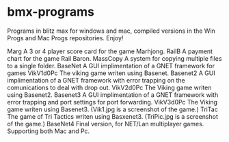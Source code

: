 # bmx-programs
Programs in blitz max for windows and mac, compiled versions in the Win Progs and Mac Progs repositories. Enjoy!

Marg		A 3 or 4 player score card for the game Marhjong.
RailB		A payment chart for the game Rail Baron.
MassCopy	A system for copying multiple files to a single folder.
BaseNet  A GUI implimentation of a GNET framework for games
VikV1d0Pc The viking game writen using Basenet.
Basenet2 A GUI implimentation of a GNET framework with error trapping on the comunications to deal with drop out.
VikV2d0Pc The Viking game writen using Basenet2.
Basenet3 A GUI implimentation of a GNET framework with error trapping and port settings for port forwarding.
VikV3d0Pc The Viking game writen using Basenet3. (Vik1.jpg is a screenshot of the game.)
TriTac The game of Tri Tactics writen using Basxenet3. (TriPic.jpg is a screenshot of the game.)
BaseNet4 Final version, for NET/Lan multiplayer games. Supporting both Mac and Pc.
